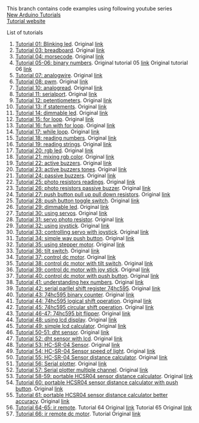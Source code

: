This branch contains code examples using following youtube series \
[New Arduino Tutorials](https://www.youtube.com/playlist?list=PLGs0VKk2DiYw-L-RibttcvK-WBZm8WLEP) \
[Tutorial website](https://toptechboy.com/arduino-lessons)

List of tutorials
1. [Tutorial 01: Blinking led](./tutorial1-blinkingled). Original [link](https://toptechboy.com/arduino-tutorial-1-getting-started-with-the-arduino-for-beginners/)
2. [Tutorial 03: breadboard](./tutorial3-breadboard/). Original [link](https://toptechboy.com/arduino-tutorial-3-understanding-how-breadboards-work/)
3. [Tutorial 04: morsecode](./tutorial4-morsecode/). Original [link](https://toptechboy.com/arduino-tutorial-4-understanding-arduino-variables/)
4. [Tutorial 05-06: binary numbers](./tutorial5-6-binarynumbers/). Original tutorial 05 [link](https://toptechboy.com/arduino-tutorial-5-understanding-and-working-with-binary-numbers/) Original tutorial 06 [link](https://toptechboy.com/arduino-tutorial-6-build-an-led-binary-counter/)
5. [Tutorial 07: analogwire](./tutorial7-analogwrite/). Original [link](https://toptechboy.com/arduino-tutorial-7-understanding-the-arduino-analog-write-command/)
6. [Tutorial 08: pwm](./tutorial8-pwm/). Original [link](https://toptechboy.com/arduino-tutorial-8-understanding-pulse-width-modulation-pwm-and-the-arduino-analog-write-command/)
7. [Tutorial 10: analogread](./tutorial10-analogread/). Original [link](https://toptechboy.com/arduino-tutorial-10-understanding-how-to-read-analog-voltage-using-analogread-command/)
8. [Tutorial 11: serialport](./tutorial11-serialport/). Original [link](https://toptechboy.com/arduino-tutorial-11-understanding-the-arduino-serial-port-and-print-commands/)
9. [Tutorial 12: petentiometers](./tutorial12-potentiometers/). Original [link](https://toptechboy.com/arduino-tutorial-12-understanding-potentiometers/)
10. [Tutorial 13: if statements](./tutorial13-ifstatements/). Original [link](https://toptechboy.com/arduino-tutorial-13-understanding-arduino-if-statements/)
11. [Tutorial 14: dimmable led](./tutorial14-dimmable-led/). Original [link](https://toptechboy.com/arduino-tutorial-14-dimmable-led-project/)
12. [Tutorial 15: for loop](./tutorial15-forloop/). Original [link](https://toptechboy.com/arduino-tutorial-15-understanding-arduino-for-loops/)
13. [Tutorial 16: fun with for loop](./tutorial16-fun-with-for-loop/). Original [link](https://toptechboy.com/arduino-tutorial-16-fun-with-arduino-for-loops/)
14. [Tutorial 17: while loop](./tutorial17-while-loop/). Original [link](https://toptechboy.com/arduino-tutorial-17-understanding-arduino-while-loops/)
15. [Tutorial 18: reading numbers](./tutorial18-readnumber/). Original [link](https://toptechboy.com/arduino-tutorial-18-reading-numbers-from-the-serial-monitor/)
16. [Tutorial 19: reading strings](./tutorial19-readstring/). Original [link](https://toptechboy.com/arduino-tutorial-19-reading-strings-from-the-serial-monitor/)
17. [Tutorial 20: rgb led](./tutorial20-rgb-led/). Original [link](https://toptechboy.com/arduino-tutorial-20-understanding-rgb-leds/)
18. [Tutorial 21: mixing rgb color](./tutorial21-mixing-rgb-color/). Original [link](https://toptechboy.com/arduino-tutorial-21-understanding-and-mixing-primary-colors-with-an-rgb-led/)
19. [Tutorial 22: active buzzers](./tutorial22-active-buzzers/). Original [link](https://toptechboy.com/arduino-tutorial-22-understanding-and-using-active-buzzers-to-add-sound-to-your-project/)
20. [Tutorial 23: active buzzers tones](./tutorial23-chaning-tone-active-buzzer/). Original [link](https://toptechboy.com/arduino-tutorial-23-changing-tone-of-an-active-buzzer/)
21. [Tutorial 24: passive buzzers](./tutorial24-passive-buzzer/). Original [link](https://toptechboy.com/arduino-tutorial-24-understanding-passive-buzzers/)
22. [Tutorial 25: photo resistors readings](./tutorial25-photoresistor-reading/). Original [link](https://toptechboy.com/arduino-tutorial-25-understanding-photoresistors-and-photo-detectors/)
23. [Tutorial 26: photo resistors passive buzzer](./tutorial26-photoresistor-passivebuzzer/). Original [link](https://toptechboy.com/arduino-tutorial-26-more-fun-with-photo-resistors/)
24. [Tutorial 27: push button pull up pull down resistors](./tutorial27-pushbutton-pullup-pulldown-resistor/). Original [link](https://toptechboy.com/arduino-tutorial-27-understanding-pushbuttons-and-pull-up-and-pull-down-resistors/)
25. [Tutorial 28: push button toggle switch](./tutorial28-pushbutton-toggleswitch/). Original [link](https://toptechboy.com/arduino-tutorial-28-using-a-pushbutton-as-a-toggle-switch/)
26. [Tutorial 29: dimmable led](./tutorial29-pushbutton-dimable-led/). Original [link](https://toptechboy.com/arduino-tutorial-29-using-push-buttons-to-create-dimmable-led/)
27. [Tutorial 30: using servos](./tutorial30-usingservos/). Original [link](https://toptechboy.com/arduino-tutorial-30-understanding-and-using-servos-in-projects/)
28. [Tutorial 31: servo photo resistor](./tutorial31-servo-photo-resistor-project/). Original [link](https://toptechboy.com/arduino-tutorial-31-using-servo-in-a-simple-project/)
29. [Tutorial 32: using joystick](./tutorial32-using-joystick/). Original [link](https://toptechboy.com/arduino-tutorial-32-understanding-and-using-joysticks-in-a-project/)
30. [Tutorial 33: controlling servo with joystick](./tutorial33-controlling-servo-with-joystick/). Original [link](https://toptechboy.com/arduino-tutorial-33-understanding-how-to-control-servos-with-a-joystick/)
31. [Tutorial 34: simple way push button](./tutorial34-simple-way-use-pushbutton-switch/). Original [link](https://toptechboy.com/arduino-tutorial-34-simplest-way-to-use-a-pushbutton-switch/)
32. [Tutorial 35: using stepper motor](./tutorial35-how-to-use-stepper-motor/). Original [link](https://toptechboy.com/arduino-tutorial-35-understanding-how-to-use-a-stepper-motor/)
33. [Tutorial 36: tilt switch](./tutorial36-tilt-switches/). Original [link](https://toptechboy.com/arduino-tutorial-36-understanding-how-to-use-tilt-switches-in-your-projects/)
34. [Tutorial 37: control dc motor](./tutorial37-control-dc-motor/). Original [link](https://toptechboy.com/arduino-tutorial-37-understanding-how-to-control-dc-motors-in-projects/)
35. [Tutorial 38: control dc motor with tilt switch](./tutorial38-dc-motor-tilt-switch/). Original [link](https://toptechboy.com/arduino-tutorial-38-using-a-tilt-switch-cut-off-with-a-dc-motor/)
36. [Tutorial 39: control dc motor with joy stick](./tutorial39-controlling-dc-motor-joystick/). Original [link](https://toptechboy.com/arduino-tutorial-39-using-a-joystick-to-control-dc-motor-speed-and-direction/)
37. [Tutorial 40: control dc motor with push button](./tutorial40-controlling-dc-motor-pushbutton/). Original [link](https://toptechboy.com/arduino-tutorial-40-controlling-dc-motor-speed-and-direction-with-pushbuttons/)
38. [Tutorial 41: understanding hex numbers](./tutorial41-understand-hex-number/). Original [link](https://toptechboy.com/arduino-tutorial-41-understanding-hexadecimal-numbers-and-why-they-are-important/)
39. [Tutorial 42: serial parllel shift register 74hc595](./tutorial42-serial-parllel-shift-register-74hc595/). Original [link](https://toptechboy.com/arduino-tutorial-42-understanding-how-to-use-a-serial-to-parallel-shift-register-74hc595/)
40. [Tutorial 43: 74hc595 binary counter](./tutorial43-binary-counter-74hc595-shift-register/). Original [link](https://toptechboy.com/arduino-tutorial-43-binary-counter-with-74hc595-serial-to-parallel-shift-register/)
41. [Tutorial 44: 74hc595 logical shift operation](./tutorial44-logical-shift-74HC595/). Original [link](https://toptechboy.com/arduino-tutorial-44-understanding-logical-shift-left-and-logical-shift-right-with-the74hc595/)
42. [Tutorial 45: 74hc595 circular shift operation](./tutorial45-circular-shift-74HC595/). Original [link](https://toptechboy.com/arduino-tutorial-45-understanding-circular-shift-left-and-circular-shift-right-with-the-74hc595/)
43. [Tutorial 46-47: 74hc595 bit flipper](./tutorial46-47-bit-flipper-74HC595/). Original [link](https://toptechboy.com/arduino-tutorial-47-binary-and-hexadecimal-bit-flipper/)
44. [Tutorial 48: using lcd display](./tutorial48-using-lcd-display/). Original [link](https://toptechboy.com/arduino-tutorial-48-connecting-and-using-an-lcd-display/)
45. [Tutorial 49: simple lcd calculator](./tutorial49-lcd-simple-calculator/). Original [link](https://toptechboy.com/arduino-tutorial-49-how-to-build-a-simple-calculator-with-lcd-display/)
46. [Tutorial 50-51: dht sensor](./tutorial50-51-dht-sensor/). Original [link](https://toptechboy.com/arduino-tutorial-51-dht11-temperature-and-humidity-sensor-with-lcd-display/)
47. [Tutorial 52: dht sensor with lcd](./tutorial52-dht-sensor-lcd/). Original [link](https://toptechboy.com/arduino-tutorial-52-portable-temperature-and-humidity-sensor-with-dht11/)
48. [Tutorial 53: HC-SR-04 Sensor](./tutorial53-hc-sr04-sensor/). Original [link](https://toptechboy.com/arduino-tutorial-53-understanding-and-connecting-the-hc-sr04-sensor/)
49. [Tutorial 54: HC-SR-04 Sensor speed of light](./tutorial54-hc-sr04-speed-of-sound/). Original [link](https://toptechboy.com/arduino-tutorial-54-measuring-speed-of-sound-with-hc-sr04-sensor/)
50. [Tutorial 55: HC-SR-04 Sensor distance calculator](./tutorial55-hc-sr04-distance-calculator/). Original [link](https://toptechboy.com/arduino-tutorial-55-measuring-distance-with-hc-sr04-ultrasonic-sensor/)
51. [Tutorial 56: Serial plotter](./tutorial56-using-serial-plotter/). Original [link](https://toptechboy.com/arduino-tutorial-56-how-to-graph-live-data-using-the-serial-plotter/)
52. [Tutorial 57: Serial plotter multiple channel](./tutorial57-serial-ploting-multiple-channels/). Original [link](https://toptechboy.com/arduino-tutorial-57-how-to-plot-multiple-channels-on-the-serial-plotter/)
53. [Tutorial 58-59: portable HCSR04 sensor distance calculator](./tutorial58-59-hc-sr04-portable-distance-calculator-lcd/). Original [link](https://toptechboy.com/arduino-tutorial-59-how-to-build-a-portable-distance-sensor-ultrasonic-sensor/)
54. [Tutorial 60: portable HCSR04 sensor distance calculator with push button](./tutorial60-hc-sr04-portable-distance-calculator-lcd-pushbutton/). Original [link](https://toptechboy.com/arduino-tutorial-60-add-a-go-button-to-your-distance-sensor/)
55. [Tutorial 61: portable HCSR04 sensor distance calculator better accuracy](./tutorial61-hc-sr04-portable-distance-calculator-lcd-imporove-accuracy/). Original [link](https://toptechboy.com/arduino-tutorial-61-improving-precision-of-your-distance-measurements/)
56. [Tutorial 64-65: ir remote](./tutorial64-65-ir-remote/). Tutorial 64 Original [link](https://toptechboy.com/arduino-tutorial-64-understanding-and-using-the-infrared-ir-remote-to-control-a-project/) Tutorial 65 Original [link](https://toptechboy.com/arduino-tutorial-65-creating-useful-commands-from-ir-remote-buttons/)
56. [Tutorial 66: ir remote dc motor](./tutorial66-ir-remote-dc-motor-control/). Tutorial Original [link](https://toptechboy.com/arduino-tutorial-66-controlling-dc-motor-speed-and-direction-with-a-remote/)


